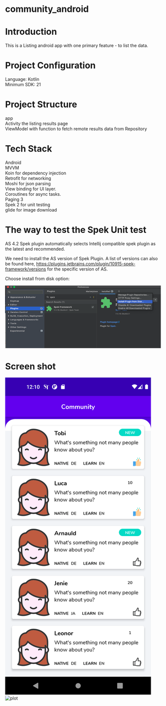 # community_android

# Introduction
This is a Listing android app with one primary feature - to list the data.

# Project Configuration
Language: Kotlin\
Minimum SDK: 21

# Project Structure
app\
Activity the listing results page\
ViewModel with function to fetch remote results data from Repository

# Tech Stack
Android\
MVVM\
Koin for dependency injection\
Retrofit for networking\
Moshi for json parsing\
View binding for UI layer.\
Coroutines for async tasks.\
Paging 3\
Spek 2 for unit testing\
glide for image download

# The way to test the Spek Unit test 
AS 4.2 Spek plugin automatically selects Intellij compatible spek plugin as the latest and recommended.

We need to install the AS version of Spek Plugin.
A list of versions can also be found here, https://plugins.jetbrains.com/plugin/10915-spek-framework/versions for the specific version of AS.

Choose install from disk option:

![plot](https://github.com/thusya/community_android/blob/master/screenshot/spek.png)

# Screen shot 
![plot](https://github.com/thusya/community_android/blob/master/screenshot/device-2022-01-13-121105.png)
![plot](https://github.com/thusya/community_android/blob/master/screenshot/play.gif)

